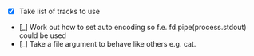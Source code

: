 
- [x] Take list of tracks to use
- [_] Work out how to set auto encoding so f.e. fd.pipe(process.stdout) could be used
- [_] Take a file argument to behave like others e.g. cat.
